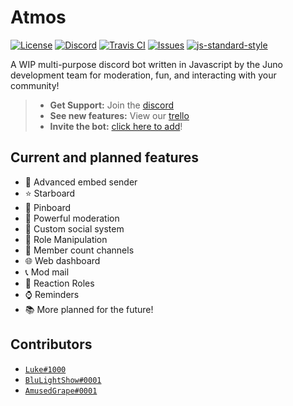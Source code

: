 # Atmos


[![License](https://img.shields.io/github/license/junodevs/atmos.svg)](LICENSE)
[![Discord](https://img.shields.io/discord/562437899707219978.svg?color=%237289DA&logo=join)](https://discord.gg/53jCeTX)
[![Travis CI](https://api.travis-ci.org/junodevs/atmos.svg?branch=master)](https://travis-ci.org/junodevs/atmos)
[![Issues](https://img.shields.io/github/issues/junodevs/atmos.svg)](https://github.com/junodevs/atmos/issues)
[![js-standard-style](https://img.shields.io/badge/code%20style-standard-brightgreen.svg)](http://standardjs.com)

A WIP multi-purpose discord bot written in Javascript by the Juno development team for moderation, fun, and interacting with your community!

> * **Get Support:** Join the [discord](https://discord.gg/53jCeTX)
> * **See new features:** View our [trello](https://trello.com/b/50E1Cd6I/atmos)
> * **Invite the bot:** [click here to add](https://discordapp.com/oauth2/authorize?client_id=219119687743569920&scope=bot&permissions=8)!

## Current and planned features

* 📎 Advanced embed sender
* ⭐ Starboard
* 📌 Pinboard
* 🔨 Powerful moderation
* 📱 Custom social system
* 📁 Role Manipulation
* 🔢 Member count channels
* 🌐 Web dashboard
* 📞 Mod mail
* 🎨 Reaction Roles
* ⌚ Reminders
* 📚 More planned for the future!

## Contributors

* [`Luke#1000`](https://lukewhrit.xyz)
* [`BluLightShow#0001`](https://blulightshow.space)
* [`AmusedGrape#0001`](https://github.com/jackmerrill)

